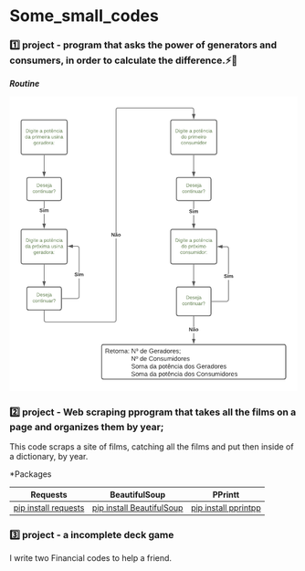 # Some_small_codes

### :one: project - program that asks the power of generators and consumers, in order to calculate the difference.:zap::construction_worker:

***Routine***

   <img src="Diagrama em branco.png"  width=600>



### :two: project - Web scraping pprogram that takes all the films on a page and organizes them by year;

This code scraps a site of films, catching all the films and put then inside of a dictionary, by year.

*Packages
   
|    Requests   | BeautifulSoup |  PPrintt |
| ------------- | ------------- |----------|
| [pip install requests](https://pypi.org/project/requests/)| [pip install BeautifulSoup](https://pypi.org/project/beautifulsoup4/) |[pip install pprintpp](https://pypi.org/project/pprintpp/)|



### :three: project - a incomplete deck game

I write two Financial codes to help a friend. 


